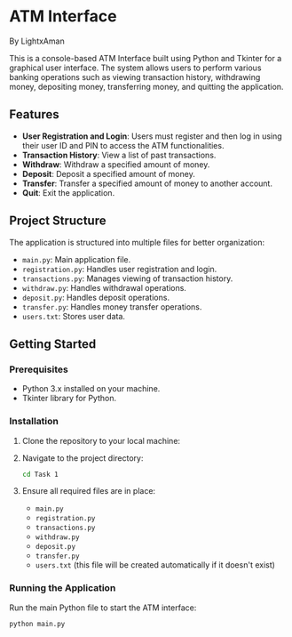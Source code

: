 # ATM Interface

By LightxAman

This is a console-based ATM Interface built using Python and Tkinter for a graphical user interface. The system allows users to perform various banking operations such as viewing transaction history, withdrawing money, depositing money, transferring money, and quitting the application.

## Features

- **User Registration and Login**: Users must register and then log in using their user ID and PIN to access the ATM functionalities.
- **Transaction History**: View a list of past transactions.
- **Withdraw**: Withdraw a specified amount of money.
- **Deposit**: Deposit a specified amount of money.
- **Transfer**: Transfer a specified amount of money to another account.
- **Quit**: Exit the application.

## Project Structure

The application is structured into multiple files for better organization:

- `main.py`: Main application file.
- `registration.py`: Handles user registration and login.
- `transactions.py`: Manages viewing of transaction history.
- `withdraw.py`: Handles withdrawal operations.
- `deposit.py`: Handles deposit operations.
- `transfer.py`: Handles money transfer operations.
- `users.txt`: Stores user data.

## Getting Started

### Prerequisites

- Python 3.x installed on your machine.
- Tkinter library for Python.

### Installation

1. Clone the repository to your local machine:


2. Navigate to the project directory:
    ```sh
    cd Task 1
    ```
3. Ensure all required files are in place:
    - `main.py`
    - `registration.py`
    - `transactions.py`
    - `withdraw.py`
    - `deposit.py`
    - `transfer.py`
    - `users.txt` (this file will be created automatically if it doesn't exist)

### Running the Application

Run the main Python file to start the ATM interface:

```sh
python main.py
